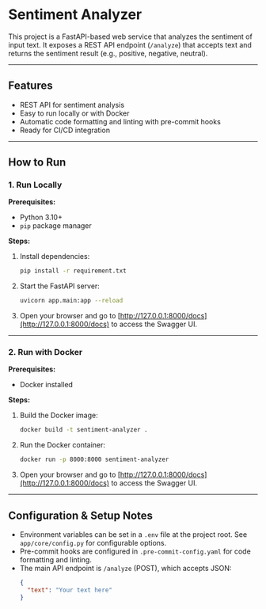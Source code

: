 # Sentiment Analyzer

This project is a FastAPI-based web service that analyzes the sentiment of input text. It exposes a REST API endpoint (`/analyze`) that accepts text and returns the sentiment result (e.g., positive, negative, neutral).

---

## Features

- REST API for sentiment analysis
- Easy to run locally or with Docker
- Automatic code formatting and linting with pre-commit hooks
- Ready for CI/CD integration

---

## How to Run

### 1. Run Locally

**Prerequisites:**
- Python 3.10+
- `pip` package manager

**Steps:**
1. Install dependencies:
    ```bash
    pip install -r requirement.txt
    ```
2. Start the FastAPI server:
    ```bash
    uvicorn app.main:app --reload
    ```
3. Open your browser and go to [http://127.0.0.1:8000/docs](http://127.0.0.1:8000/docs) to access the Swagger UI.

---

### 2. Run with Docker

**Prerequisites:**
- Docker installed

**Steps:**
1. Build the Docker image:
    ```bash
    docker build -t sentiment-analyzer .
    ```
2. Run the Docker container:
    ```bash
    docker run -p 8000:8000 sentiment-analyzer
    ```
3. Open your browser and go to [http://127.0.0.1:8000/docs](http://127.0.0.1:8000/docs) to access the Swagger UI.

---

## Configuration & Setup Notes

- Environment variables can be set in a `.env` file at the project root. See `app/core/config.py` for configurable options.
- Pre-commit hooks are configured in `.pre-commit-config.yaml` for code formatting and linting.
- The main API endpoint is `/analyze` (POST), which accepts JSON:  
  ```json
  {
    "text": "Your text here"
  }